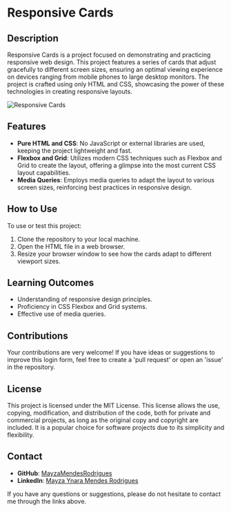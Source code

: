 # Responsive Cards

## Description
Responsive Cards is a project focused on demonstrating and practicing responsive web design. This project features a series of cards that adjust gracefully to different screen sizes, ensuring an optimal viewing experience on devices ranging from mobile phones to large desktop monitors. The project is crafted using only HTML and CSS, showcasing the power of these technologies in creating responsive layouts.

![Responsive Cards](https://user-images.githubusercontent.com/43189281/171068307-a6256ce9-247a-4e7a-aa4c-43f39575984c.png)

## Features
- **Pure HTML and CSS**: No JavaScript or external libraries are used, keeping the project lightweight and fast.
- **Flexbox and Grid**: Utilizes modern CSS techniques such as Flexbox and Grid to create the layout, offering a glimpse into the most current CSS layout capabilities.
- **Media Queries**: Employs media queries to adapt the layout to various screen sizes, reinforcing best practices in responsive design.

## How to Use
To use or test this project:
1. Clone the repository to your local machine.
2. Open the HTML file in a web browser.
3. Resize your browser window to see how the cards adapt to different viewport sizes.

## Learning Outcomes
- Understanding of responsive design principles.
- Proficiency in CSS Flexbox and Grid systems.
- Effective use of media queries.

## Contributions
Your contributions are very welcome! If you have ideas or suggestions to improve this login form, feel free to create a 'pull request' or open an 'issue' in the repository.

## License
This project is licensed under the MIT License. This license allows the use, copying, modification, and distribution of the code, both for private and commercial projects, as long as the original copy and copyright are included. It is a popular choice for software projects due to its simplicity and flexibility.

## Contact
- **GitHub**: [MayzaMendesRodrigues](https://github.com/MayzaMendesRodrigues)
- **LinkedIn**: [Mayza Ynara Mendes Rodrigues](https://www.linkedin.com/in/mayza-ynara-mendes-rodrigues/)

If you have any questions or suggestions, please do not hesitate to contact me through the links above.



